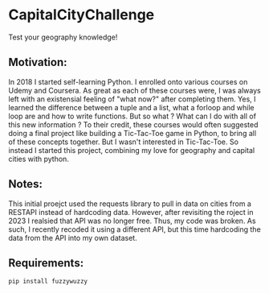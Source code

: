 # CapitalCityChallenge
Test your geography knowledge!


## Motivation:

In 2018 I started self-learning Python. I enrolled onto various courses on Udemy and Coursera. As great as each of these courses were, I was always left with an existensial feeling of "what now?" after completing them. Yes, I learned the difference between a tuple and a list, what a forloop and while loop are and how to write functions. But so what ? What can I do with all of this new information ? To their credit, these courses would often suggested doing a final project like building a Tic-Tac-Toe game in Python, to bring all of these concepts together. But I wasn't interested in Tic-Tac-Toe. So instead I started this project, combining my love for geography and capital cities with python.

## Notes:

This initial proejct used the requests library to pull in data on cities from a RESTAPI instead of hardcoding data. However, after revisiting the roject in 2023 I realsied that API was no longer free. Thus, my code was broken. As such, I recently recoded it using a different API, but this time hardcoding the data from the API into my own dataset.

## Requirements:
`pip install fuzzywuzzy`

